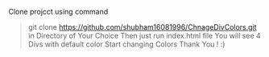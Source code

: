 Clone projcct using command
>git clone https://github.com/shubham16081996/ChnageDivColors.git
in Directory of Your Choice
Then just run index.html file
You will see 4 Divs with default color
Start changing Colors
Thank You ! :)
